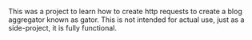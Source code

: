 This was a project to learn how to create http requests to create a blog aggregator known as gator.
This is not intended for actual use, just as a side-project, it is fully functional.